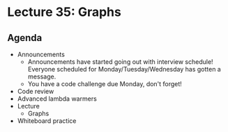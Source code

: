# Lecture 35: Graphs

## Agenda
- Announcements
    - Announcements have started going out with interview schedule! Everyone scheduled for Monday/Tuesday/Wednesday has gotten a message.
    - You have a code challenge due Monday, don't forget!
- Code review
- Advanced lambda warmers
- Lecture
    - Graphs
- Whiteboard practice
